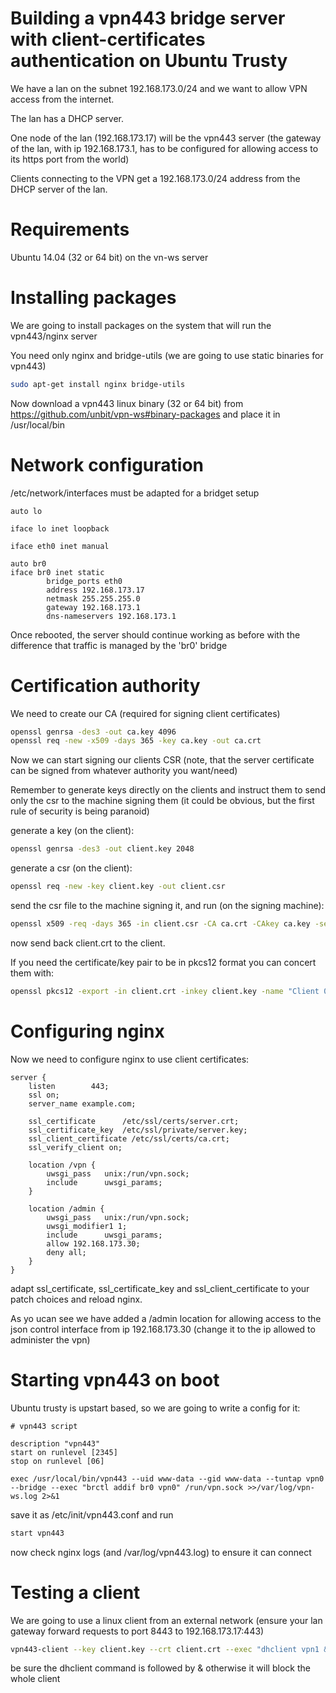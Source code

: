 Building a vpn443 bridge server with client-certificates authentication on Ubuntu Trusty
========================================================================================

We have a lan on the subnet 192.168.173.0/24 and we want to allow VPN access from the internet.

The lan has a DHCP server.

One node of the lan (192.168.173.17) will be the vpn443 server (the gateway of the lan, with ip 192.168.173.1, has to be configured for allowing access to its
https port from the world) 

Clients connecting to the VPN get a 192.168.173.0/24 address from the DHCP server of the lan.

Requirements
============

Ubuntu 14.04 (32 or 64 bit) on the vn-ws server

Installing packages
===================

We are going to install packages on the system that will run the vpn443/nginx server

You need only nginx and bridge-utils (we are going to use static binaries for vpn443)

```sh
sudo apt-get install nginx bridge-utils
```

Now download a vpn443 linux binary (32 or 64 bit) from https://github.com/unbit/vpn-ws#binary-packages and place it in /usr/local/bin

Network configuration
=====================

/etc/network/interfaces must be adapted for a bridget setup

```
auto lo

iface lo inet loopback

iface eth0 inet manual

auto br0
iface br0 inet static
        bridge_ports eth0
        address 192.168.173.17
        netmask 255.255.255.0
        gateway 192.168.173.1
        dns-nameservers 192.168.173.1
```

Once rebooted, the server should continue working as before with the difference that traffic is managed by the 'br0' bridge

Certification authority
=======================

We need to create our CA (required for signing client certificates)

```sh
openssl genrsa -des3 -out ca.key 4096
openssl req -new -x509 -days 365 -key ca.key -out ca.crt
```

Now we can start signing our clients CSR (note, that the server certificate can be signed from whatever authority you want/need)

Remember to generate keys directly on the clients and instruct them to send only the csr to the machine signing them (it could be obvious, but the first rule of security is being paranoid)

generate a key (on the client):

```sh
openssl genrsa -des3 -out client.key 2048
```

generate a csr (on the client):

```sh
openssl req -new -key client.key -out client.csr
```

send the csr file to the machine signing it, and run (on the signing machine):

```sh
openssl x509 -req -days 365 -in client.csr -CA ca.crt -CAkey ca.key -set_serial 01 -out client.crt
```

now send back client.crt to the client.

If you need the certificate/key pair to be in pkcs12 format you can concert them with:

```sh
openssl pkcs12 -export -in client.crt -inkey client.key -name "Client 01" -out client.p12
```

Configuring nginx
=================

Now we need to configure nginx to use client certificates:

```nginx
server {
    listen        443;
    ssl on;
    server_name example.com;

    ssl_certificate      /etc/ssl/certs/server.crt;
    ssl_certificate_key  /etc/ssl/private/server.key;
    ssl_client_certificate /etc/ssl/certs/ca.crt;
    ssl_verify_client on;

    location /vpn {
        uwsgi_pass   unix:/run/vpn.sock;
        include      uwsgi_params;
    }
    
    location /admin {
        uwsgi_pass   unix:/run/vpn.sock;
        uwsgi_modifier1 1;
        include      uwsgi_params;
        allow 192.168.173.30;
        deny all;
    }
}
```

adapt ssl_certificate, ssl_certificate_key and ssl_client_certificate to your patch choices and reload nginx.

As yo ucan see we have added a /admin location for allowing access to the json control interface from ip 192.168.173.30 (change it to the ip allowed to administer the vpn)

Starting vpn443 on boot
=======================

Ubuntu trusty is upstart based, so we are going to write a config for it:

```
# vpn443 script

description "vpn443"
start on runlevel [2345]
stop on runlevel [06]

exec /usr/local/bin/vpn443 --uid www-data --gid www-data --tuntap vpn0 --bridge --exec "brctl addif br0 vpn0" /run/vpn.sock >>/var/log/vpn-ws.log 2>&1
```

save it as /etc/init/vpn443.conf and run

```sh
start vpn443
```

now check nginx logs (and /var/log/vpn443.log) to ensure it can connect

Testing a client
================

We are going to use a linux client from an external network (ensure your lan gateway forward requests to port 8443 to 192.168.173.17:443)

```sh
vpn443-client --key client.key --crt client.crt --exec "dhclient vpn1 &" vpn1 wss://server:8443/vpn
```

be sure the dhclient command is followed by & otherwise it will block the whole client

